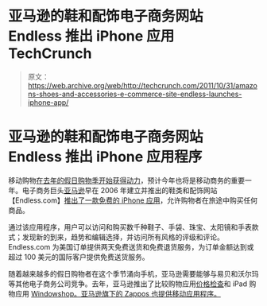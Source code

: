 # 亚马逊的鞋和配饰电子商务网站 Endless 推出 iPhone 应用 TechCrunch

> 原文：<https://web.archive.org/web/http://techcrunch.com/2011/10/31/amazons-shoes-and-accessories-e-commerce-site-endless-launches-iphone-app/>

# 亚马逊的鞋和配饰电子商务网站 Endless 推出 iPhone 应用程序

移动购物[在去年的假日购物季开始获得动力](https://web.archive.org/web/20230203082737/https://techcrunch.com/2011/06/17/forrester-u-s-mobile-commerce-to-reach-31-billion-by-2016/)，预计今年也将是移动商务的重要一年。电子商务巨头[亚马逊](https://web.archive.org/web/20230203082737/http://www.crunchbase.com/company/amazon)早在 2006 年建立并推出的鞋类和配饰网站【Endless.com】[推出了一款免费的 iPhone 应用](https://web.archive.org/web/20230203082737/http://www.businesswire.com/news/home/20111031005022/en/Endless.com-Launches-Free-iPhone-App)，允许购物者在旅途中购买任何商品。

通过该应用程序，用户可以访问和购买数千种鞋子、手袋、珠宝、太阳镜和手表款式；发现新的到来，趋势和编辑选择，并访问所有风格的评级和评论。Endless.com 为美国订单提供两天免费送货和免费退货服务，为订单金额达到或超过 100 美元的国际客户提供免费送货服务。

随着越来越多的假日购物者在这个季节涌向手机，亚马逊需要能够与易贝和沃尔玛等其他电子商务公司竞争。去年，亚马逊推出了比较购物应用[价格检查](https://web.archive.org/web/20230203082737/https://techcrunch.com/2010/11/22/amazons-new-iphone-app-offers-in-store-price-comparisons-one-click-purchases/)和 iPad 购物应用 [Windowshop。亚马逊旗下的 Zappos 也提供移动应用程序。](https://web.archive.org/web/20230203082737/https://techcrunch.com/2010/10/26/amazon-launches-brand-new-ipad-shopping-app-called-windowshop/)